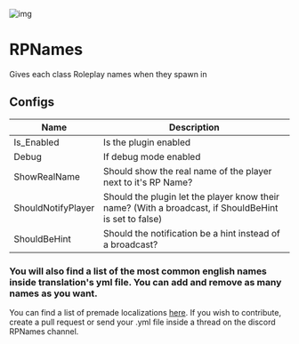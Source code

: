 ![img](https://img.shields.io/github/downloads/An4r3w/RPNames/total?style=for-the-badge)

# RPNames
 Gives each class Roleplay names when they spawn in

## Configs
Name | Description
--- | ---
Is_Enabled | Is the plugin enabled
Debug | If debug mode enabled
ShowRealName | Should show the real name of the player next to it's RP Name?
ShouldNotifyPlayer | Should the plugin let the player know their name? (With a broadcast, if ShouldBeHint is set to false)
ShouldBeHint | Should the notification be a hint instead of a broadcast?

### **You will also find a list of the most common english names inside translation's yml file. You can add and remove as many names as you want.**

You can find a list of premade localizations [here](https://github.com/An4r3w/RPNames/tree/master/Localization).
If you wish to contribute, create a pull request or send your .yml file inside a thread on the discord RPNames channel.
